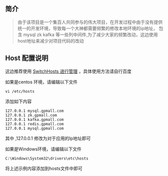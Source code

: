 ## 简介
> 由于该项目是一个集百人共同参与的伟大项目，在开发过程中由于没有提供统一的开发环境，导致每一个大神都需要频繁的修改本地环境的ip地址，
包含 mysql zk kafka 等一些列中间件,为了减少大家的频繁改动，这边使用host地址来减少对项目代码的改动

## Host 配置说明 
这边推荐使用 [SwitchHosts 进行管理](https://oldj.github.io/SwitchHosts/) ，具体使用方法请自行百度

如果是centos 环境，请编辑以下文件
```
vi /etc/hosts
```

添加如下内容 
```
127.0.0.1 mysql.gpmall.com
127.0.0.1 zk.gpmall.com
127.0.0.1 kafka.gpmall.com
127.0.0.1 redis.gpmall.com
127.0.0.1 mysql.gpmall.com
```

其中 ,127.0.0.1 修改为对于应用的Ip地址即可

如果是Windows环境，请编辑以下文件
```
C:\Windows\System32\drivers\etc\hosts
```
将上述示例内容添加到hosts文件中即可
